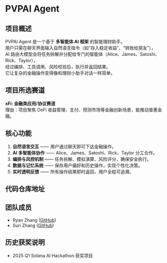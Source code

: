# PVPAI Agent

## 项目概述
PVPAI Agent 是一个基于 **多智能体 AI 框架** 的智能理财助手。  
用户只需在聊天界面输入自然语言指令（如“存入稳定收益”、“转账给朋友”），  
AI 路由大模型会将任务拆解并分配给专门的智能体（Alice、James、Satoshi、Rick、Taylor），  
经过编排、工具调用、风险校验后，执行并返回结果。  
它让复杂的金融操作变得像和理财小助手对话一样简单。  

## 项目所选赛道
**xFi: 金融类应用/协议赛道**  
理由：项目聚焦 DeFi 收益管理、支付、预测市场等金融创新场景，能推动普惠金融。  

## 核心功能
1. **自然语言交互** —— 用户通过聊天即可下达金融操作。  
2. **AI 多智能体协作** —— Alice、James、Satoshi、Rick、Taylor 分工合作。  
3. **编排与风控机制** —— 任务拆解、模拟演算、风险评分，确保安全执行。  
4. **数据与记忆系统** —— 保存用户偏好和历史操作，实现个性化决策。  
5. **实时透明反馈** —— 所有操作结果即时返回，用户全程可追溯。  

## 代码仓库地址


## 团队成员
- Ryan Zhang ([GitHub](https://github.com/ryanz090504-star))  
- Suri Zhang ([GitHub](https://github.com/...))  

## 历史获奖说明
- 2025 Q1 Solana AI Hackathon 获奖项目


